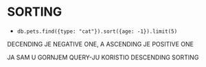 # SORTING

- `db.pets.find({type: "cat"}).sort({age: -1}).limit(5)`

DECENDING JE NEGATIVE ONE, A ASCENDING JE POSITIVE ONE

JA SAM U GORNJEM QUERY-JU KORISTIO DESCENDING SORTING